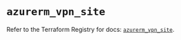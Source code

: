 # `azurerm_vpn_site`

Refer to the Terraform Registry for docs: [`azurerm_vpn_site`](https://registry.terraform.io/providers/hashicorp/azurerm/4.46.0/docs/resources/vpn_site).
